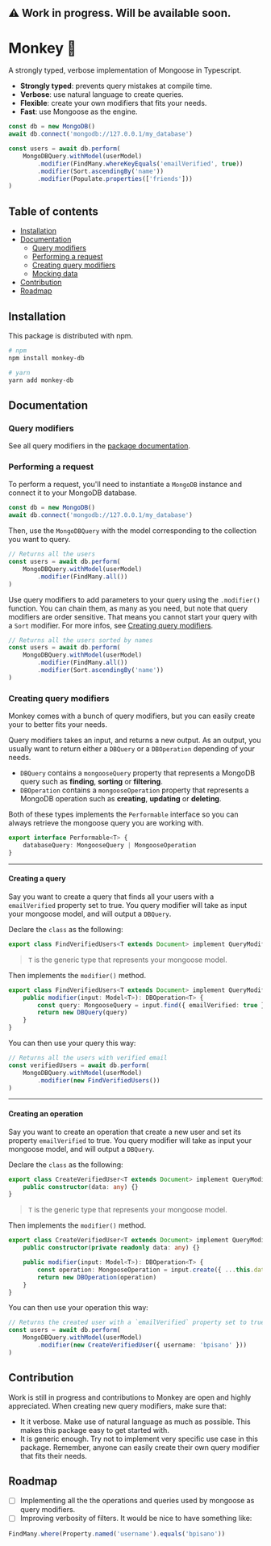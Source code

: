## ⚠️ Work in progress. Will be available soon.

# Monkey 🐒

A strongly typed, verbose implementation of Mongoose in Typescript.

- **Strongly typed**: prevents query mistakes at compile time.
- **Verbose**: use natural language to create queries.
- **Flexible**: create your own modifiers that fits your needs.
- **Fast**: use Mongoose as the engine.

```ts
const db = new MongoDB()
await db.connect('mongodb://127.0.0.1/my_database')

const users = await db.perform(
    MongoDBQuery.withModel(userModel)
        .modifier(FindMany.whereKeyEquals('emailVerified', true))
        .modifier(Sort.ascendingBy('name'))
        .modifier(Populate.properties(['friends']))
)
```

## Table of contents

- [Installation](installation)
- [Documentation](documentation)
    - [Query modifiers](query-modifiers)
    - [Performing a request](performing-a-request)
    - [Creating query modifiers](creating-query-modifiers)
    - [Mocking data](mocking-data)
- [Contribution](contribution)
- [Roadmap](roadmap)

## Installation

This package is distributed with npm.

```bash
# npm
npm install monkey-db

# yarn
yarn add monkey-db
```

## Documentation

### Query modifiers

See all query modifiers in the [package documentation](./docs/README.md).

### Performing a request

To perform a request, you'll need to instantiate a `MongoDB` instance and connect it to your MongoDB database.

```ts
const db = new MongoDB()
await db.connect('mongodb://127.0.0.1/my_database')
```

Then, use the `MongoDBQuery` with the model corresponding to the collection you want to query.

```ts
// Returns all the users
const users = await db.perform(
    MongoDBQuery.withModel(userModel)
        .modifier(FindMany.all())
)
```

Use query modifiers to add parameters to your query using the `.modifier()` function. You can chain them, as many as you need, but note that query modifiers are order sensitive. That means you cannot start your query with a `Sort` modifier. For more infos, see [Creating query modifiers](#creating-query-modifiers).

```ts
// Returns all the users sorted by names
const users = await db.perform(
    MongoDBQuery.withModel(userModel)
        .modifier(FindMany.all())
        .modifier(Sort.ascendingBy('name'))
)
```

### Creating query modifiers

Monkey comes with a bunch of query modifiers, but you can easily create your to better fits your needs.

Query modifiers takes an input, and returns a new output. As an output, you usually want to return either a `DBQuery` or a `DBOperation` depending of your needs.
- `DBQuery` contains a `mongooseQuery` property that represents a MongoDB query such as **finding**, **sorting** or **filtering**.
- `DBOperation` contains a `mongooseOperation` property that represents a MongoDB operation such as **creating**, **updating** or **deleting**.

Both of these types implements the `Performable` interface so you can always retrieve the mongoose query you are working with.

```ts
export interface Performable<T> {
    databaseQuery: MongooseQuery | MongooseOperation
}
```

---

#### Creating a query

Say you want to create a query that finds all your users with a `emailVerified` property set to true. You query modifier will take as input your mongoose model, and will output a `DBQuery`.

Declare the `class` as the following:

```ts
export class FindVerifiedUsers<T extends Document> implement QueryModifier<Model<T>, DBQuery<T>> {}
```

> `T` is the generic type that represents your mongoose model.

Then implements the `modifier()` method.

```ts
export class FindVerifiedUsers<T extends Document> implement QueryModifier<Model<T>, DBQuery<T>> {
    public modifier(input: Model<T>): DBOperation<T> {
        const query: MongooseQuery = input.find({ emailVerified: true })
        return new DBQuery(query)
    }
}
```

You can then use your query this way:

```ts
// Returns all the users with verified email
const verifiedUsers = await db.perform(
    MongoDBQuery.withModel(userModel)
        .modifier(new FindVerifiedUsers())
)
```

---

#### Creating an operation

Say you want to create an operation that create a new user and set its property `emailVerified` to true. You query modifier will take as input your mongoose model, and will output a `DBQuery`.

Declare the `class` as the following:

```ts
export class CreateVerifiedUser<T extends Document> implement QueryModifier<Model<T>, DBOperation<T>> {
    public constructor(data: any) {}
}
```

> `T` is the generic type that represents your mongoose model.

Then implements the `modifier()` method.

```ts
export class CreateVerifiedUser<T extends Document> implement QueryModifier<Model<T>, DBOperation<T>> {
    public constructor(private readonly data: any) {}

    public modifier(input: Model<T>): DBOperation<T> {
        const operation: MongooseOperation = input.create({ ...this.data, emailVerified: true })
        return new DBOperation(operation)
    }
}
```

You can then use your operation this way:

```ts
// Returns the created user with a `emailVerified` property set to true
const users = await db.perform(
    MongoDBQuery.withModel(userModel)
        .modifier(new CreateVerifiedUser({ username: 'bpisano' }))
)
```

## Contribution

Work is still in progress and contributions to Monkey are open and highly appreciated. When creating new query modifiers, make sure that:
- It it verbose. Make use of natural language as much as possible. This makes this package easy to get started with.
- It is generic enough. Try not to implement very specific use case in this package. Remember, anyone can easily create their own query modifier that fits their needs.

## Roadmap

- [ ] Implementing all the the operations and queries used by mongoose as query modifiers.
- [ ] Improving verbosity of filters. It would be nice to have something like:
```ts
FindMany.where(Property.named('username').equals('bpisano'))
```
